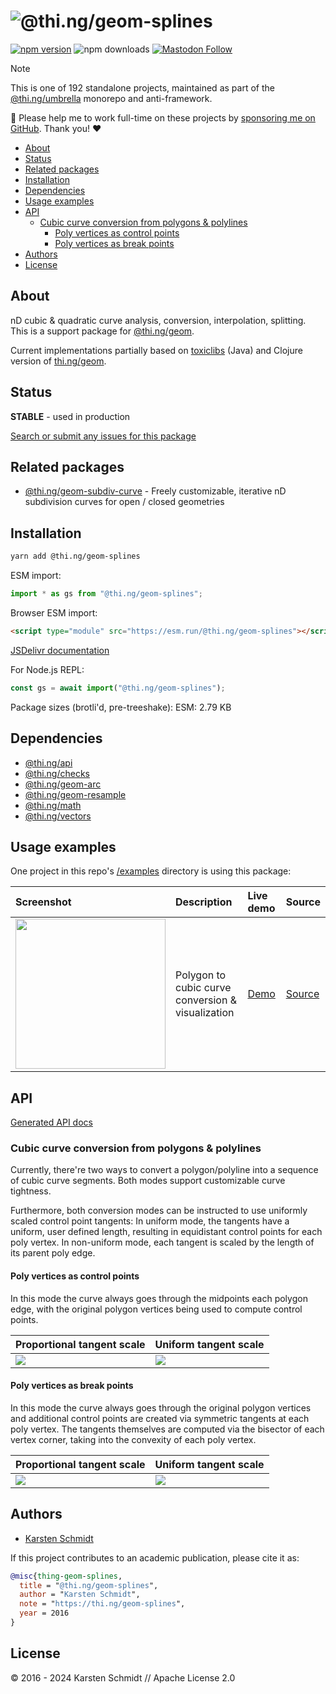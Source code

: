 <!-- This file is generated - DO NOT EDIT! -->
<!-- Please see: https://github.com/thi-ng/umbrella/blob/develop/CONTRIBUTING.md#changes-to-readme-files -->
# ![@thi.ng/geom-splines](https://media.thi.ng/umbrella/banners-20230807/thing-geom-splines.svg?4bff3432)

[![npm version](https://img.shields.io/npm/v/@thi.ng/geom-splines.svg)](https://www.npmjs.com/package/@thi.ng/geom-splines)
![npm downloads](https://img.shields.io/npm/dm/@thi.ng/geom-splines.svg)
[![Mastodon Follow](https://img.shields.io/mastodon/follow/109331703950160316?domain=https%3A%2F%2Fmastodon.thi.ng&style=social)](https://mastodon.thi.ng/@toxi)

> [!NOTE]
> This is one of 192 standalone projects, maintained as part
> of the [@thi.ng/umbrella](https://github.com/thi-ng/umbrella/) monorepo
> and anti-framework.
>
> 🚀 Please help me to work full-time on these projects by [sponsoring me on
> GitHub](https://github.com/sponsors/postspectacular). Thank you! ❤️

- [About](#about)
- [Status](#status)
- [Related packages](#related-packages)
- [Installation](#installation)
- [Dependencies](#dependencies)
- [Usage examples](#usage-examples)
- [API](#api)
  - [Cubic curve conversion from polygons & polylines](#cubic-curve-conversion-from-polygons--polylines)
    - [Poly vertices as control points](#poly-vertices-as-control-points)
    - [Poly vertices as break points](#poly-vertices-as-break-points)
- [Authors](#authors)
- [License](#license)

## About

nD cubic & quadratic curve analysis, conversion, interpolation, splitting. This is a support package for [@thi.ng/geom](https://github.com/thi-ng/umbrella/tree/develop/packages/geom).

Current implementations partially based on
[toxiclibs](http://toxiclibs.org) (Java) and Clojure version of
[thi.ng/geom](http://thi.ng/geom).

## Status

**STABLE** - used in production

[Search or submit any issues for this package](https://github.com/thi-ng/umbrella/issues?q=%5Bgeom-splines%5D+in%3Atitle)

## Related packages

- [@thi.ng/geom-subdiv-curve](https://github.com/thi-ng/umbrella/tree/develop/packages/geom-subdiv-curve) - Freely customizable, iterative nD subdivision curves for open / closed geometries

## Installation

```bash
yarn add @thi.ng/geom-splines
```

ESM import:

```ts
import * as gs from "@thi.ng/geom-splines";
```

Browser ESM import:

```html
<script type="module" src="https://esm.run/@thi.ng/geom-splines"></script>
```

[JSDelivr documentation](https://www.jsdelivr.com/)

For Node.js REPL:

```js
const gs = await import("@thi.ng/geom-splines");
```

Package sizes (brotli'd, pre-treeshake): ESM: 2.79 KB

## Dependencies

- [@thi.ng/api](https://github.com/thi-ng/umbrella/tree/develop/packages/api)
- [@thi.ng/checks](https://github.com/thi-ng/umbrella/tree/develop/packages/checks)
- [@thi.ng/geom-arc](https://github.com/thi-ng/umbrella/tree/develop/packages/geom-arc)
- [@thi.ng/geom-resample](https://github.com/thi-ng/umbrella/tree/develop/packages/geom-resample)
- [@thi.ng/math](https://github.com/thi-ng/umbrella/tree/develop/packages/math)
- [@thi.ng/vectors](https://github.com/thi-ng/umbrella/tree/develop/packages/vectors)

## Usage examples

One project in this repo's
[/examples](https://github.com/thi-ng/umbrella/tree/develop/examples)
directory is using this package:

| Screenshot                                                                                                         | Description                                       | Live demo                                         | Source                                                                         |
|:-------------------------------------------------------------------------------------------------------------------|:--------------------------------------------------|:--------------------------------------------------|:-------------------------------------------------------------------------------|
| <img src="https://raw.githubusercontent.com/thi-ng/umbrella/develop/assets/examples/poly-spline.png" width="240"/> | Polygon to cubic curve conversion & visualization | [Demo](https://demo.thi.ng/umbrella/poly-spline/) | [Source](https://github.com/thi-ng/umbrella/tree/develop/examples/poly-spline) |

## API

[Generated API docs](https://docs.thi.ng/umbrella/geom-splines/)

### Cubic curve conversion from polygons & polylines

Currently, there're two ways to convert a polygon/polyline into a
sequence of cubic curve segments. Both modes support customizable curve
tightness.

Furthermore, both conversion modes can be instructed to use uniformly
scaled control point tangents: In uniform mode, the tangents have a
uniform, user defined length, resulting in equidistant control points
for each poly vertex. In non-uniform mode, each tangent is scaled by the
length of its parent poly edge.

#### Poly vertices as control points

In this mode the curve always goes through the midpoints each polygon
edge, with the original polygon vertices being used to compute control
points.

| Proportional tangent scale                                                                           | Uniform tangent scale                                                                             |
|------------------------------------------------------------------------------------------------------|---------------------------------------------------------------------------------------------------|
| ![](https://raw.githubusercontent.com/thi-ng/umbrella/develop/assets/geom/geom-splines-cp-nonuni.png) | ![](https://raw.githubusercontent.com/thi-ng/umbrella/develop/assets/geom/geom-splines-cp-uni.png) |

#### Poly vertices as break points

In this mode the curve always goes through the original polygon vertices
and additional control points are created via symmetric tangents at each
poly vertex. The tangents themselves are computed via the bisector of
each vertex corner, taking into the convexity of each poly vertex.

| Proportional tangent scale                                                                           | Uniform tangent scale                                                                             |
|------------------------------------------------------------------------------------------------------|---------------------------------------------------------------------------------------------------|
| ![](https://raw.githubusercontent.com/thi-ng/umbrella/develop/assets/geom/geom-splines-bp-nonuni.png) | ![](https://raw.githubusercontent.com/thi-ng/umbrella/develop/assets/geom/geom-splines-bp-uni.png) |

## Authors

- [Karsten Schmidt](https://thi.ng)

If this project contributes to an academic publication, please cite it as:

```bibtex
@misc{thing-geom-splines,
  title = "@thi.ng/geom-splines",
  author = "Karsten Schmidt",
  note = "https://thi.ng/geom-splines",
  year = 2016
}
```

## License

&copy; 2016 - 2024 Karsten Schmidt // Apache License 2.0
